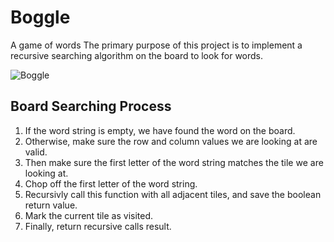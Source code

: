 # Boggle
A game of words
The primary purpose of this project is to implement a recursive searching algorithm on the board to look for words.

<img src="https://cloud.githubusercontent.com/assets/10458699/7106758/c581c778-e101-11e4-8749-98ba95219298.png"
 alt="Boggle" title="boggle" align="center" />

## Board Searching Process

1. If the word string is empty, we have found the word on the board.
2. Otherwise, make sure the row and column values we are looking at are valid.
3. Then make sure the first letter of the word string matches the tile we are looking at.
4. Chop off the first letter of the word string.
5. Recursivly call this function with all adjacent tiles, and save the boolean return value.
6. Mark the current tile as visited.
7. Finally, return recursive calls result.
